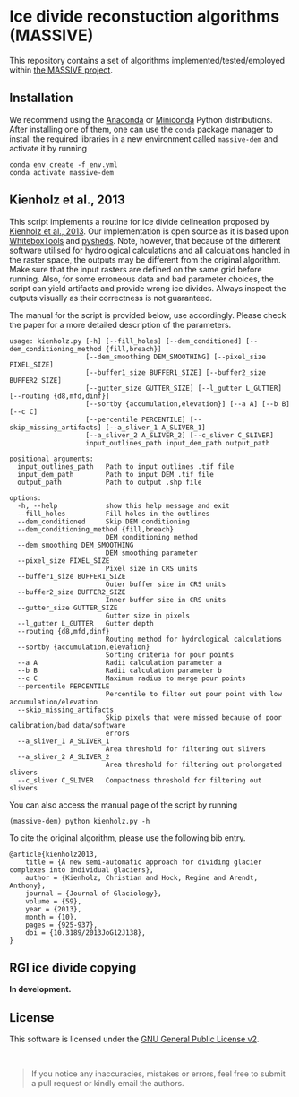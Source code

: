 # Ice divide reconstuction algorithms (MASSIVE)

This repository contains a set of algorithms implemented/tested/employed within [the MASSIVE project](https://www.mn.uio.no/geo/english/research/projects/massive/index.html).


## Installation

We recommend using the [Anaconda](https://www.anaconda.com/download) or [Miniconda](https://docs.conda.io/projects/miniconda/en/latest/) Python distributions. 
After installing one of them, one can use the `conda` package manager to install the required libraries in a new environment called `massive-dem` and activate it by running

```
conda env create -f env.yml
conda activate massive-dem
```


## Kienholz et al., 2013

This script implements a routine for ice divide delineation proposed by [Kienholz et al., 2013](https://doi.org/10.3189/2013JoG12J138). 
Our implementation is open source as it is based upon [WhiteboxTools](https://github.com/jblindsay/whitebox-tools) and [pysheds](https://github.com/mdbartos/pysheds). 
Note, however, that because of the different software utilised for hydrological calculations and all calculations handled in the raster space, the outputs may be different from the original algorithm. 
Make sure that the input rasters are defined on the same grid before running. 
Also, for some erroneous data and bad parameter choices, the script can yield artifacts and provide wrong ice divides. 
Always inspect the outputs visually as their correctness is not guaranteed. 

The manual for the script is provided below, use accordingly. 
Please check the paper for a more detailed description of the parameters. 

```
usage: kienholz.py [-h] [--fill_holes] [--dem_conditioned] [--dem_conditioning_method {fill,breach}]
                   [--dem_smoothing DEM_SMOOTHING] [--pixel_size PIXEL_SIZE]
                   [--buffer1_size BUFFER1_SIZE] [--buffer2_size BUFFER2_SIZE]
                   [--gutter_size GUTTER_SIZE] [--l_gutter L_GUTTER] [--routing {d8,mfd,dinf}]
                   [--sortby {accumulation,elevation}] [--a A] [--b B] [--c C]
                   [--percentile PERCENTILE] [--skip_missing_artifacts] [--a_sliver_1 A_SLIVER_1]
                   [--a_sliver_2 A_SLIVER_2] [--c_sliver C_SLIVER]
                   input_outlines_path input_dem_path output_path

positional arguments:
  input_outlines_path   Path to input outlines .tif file
  input_dem_path        Path to input DEM .tif file
  output_path           Path to output .shp file

options:
  -h, --help            show this help message and exit
  --fill_holes          Fill holes in the outlines
  --dem_conditioned     Skip DEM conditioning
  --dem_conditioning_method {fill,breach}
                        DEM conditioning method
  --dem_smoothing DEM_SMOOTHING
                        DEM smoothing parameter
  --pixel_size PIXEL_SIZE
                        Pixel size in CRS units
  --buffer1_size BUFFER1_SIZE
                        Outer buffer size in CRS units
  --buffer2_size BUFFER2_SIZE
                        Inner buffer size in CRS units
  --gutter_size GUTTER_SIZE
                        Gutter size in pixels
  --l_gutter L_GUTTER   Gutter depth
  --routing {d8,mfd,dinf}
                        Routing method for hydrological calculations
  --sortby {accumulation,elevation}
                        Sorting criteria for pour points
  --a A                 Radii calculation parameter a
  --b B                 Radii calculation parameter b
  --c C                 Maximum radius to merge pour points
  --percentile PERCENTILE
                        Percentile to filter out pour point with low accumulation/elevation
  --skip_missing_artifacts
                        Skip pixels that were missed because of poor calibration/bad data/software
                        errors
  --a_sliver_1 A_SLIVER_1
                        Area threshold for filtering out slivers
  --a_sliver_2 A_SLIVER_2
                        Area threshold for filtering out prolongated slivers
  --c_sliver C_SLIVER   Compactness threshold for filtering out slivers
```

You can also access the manual page of the script by running

```
(massive-dem) python kienholz.py -h
```

To cite the original algorithm, please use the following bib entry.

```
@article{kienholz2013,
    title = {A new semi-automatic approach for dividing glacier complexes into individual glaciers},
    author = {Kienholz, Christian and Hock, Regine and Arendt, Anthony},
    journal = {Journal of Glaciology},
    volume = {59},
    year = {2013},
    month = {10},
    pages = {925-937},
    doi = {10.3189/2013JoG12J138},
}
```


## RGI ice divide copying

**In development.**


## License

This software is licensed under the [GNU General Public License v2](LICENSE).


<br/>

> If you notice any inaccuracies, mistakes or errors, feel free to submit a pull request or kindly email the authors.
